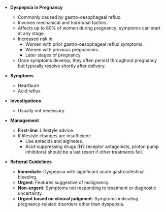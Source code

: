 - **Dyspepsia in Pregnancy**
  - Commonly caused by gastro-oesophageal reflux.
  - Involves mechanical and hormonal factors.
  - Affects up to 80% of women during pregnancy; symptoms can start at any stage.
  - Increased risk in:
    - Women with prior gastro-oesophageal reflux symptoms.
    - Women with previous pregnancies.
    - Later stages of pregnancy.
  - Once symptoms develop, they often persist throughout pregnancy but typically resolve shortly after delivery.

- **Symptoms**
  - Heartburn
  - Acid reflux

- **Investigations**
  - Usually not necessary.

- **Management**
  - **First-line**: Lifestyle advice.
  - If lifestyle changes are insufficient:
    - Use antacids and alginates.
    - Acid-suppressing drugs (H2 receptor antagonists, proton pump inhibitors) should be a last resort if other treatments fail.

- **Referral Guidelines**
  - **Immediate**: Dyspepsia with significant acute gastrointestinal bleeding.
  - **Urgent**: Features suggestive of malignancy.
  - **Non-urgent**: Symptoms not responding to treatment or diagnostic uncertainty.
  - **Urgent based on clinical judgment**: Symptoms indicating pregnancy-related disorders other than dyspepsia.